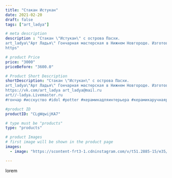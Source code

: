 ```yaml
---
title: "Стакан Истукан"
date: 2021-02-20
draft: false
tags: ["art_ladya"]

# meta description
description : "Стакан \"Истукан\" с острова Пасхи. 
art_ladya\"Арт Ладья\" Гончарная мастерская в Нижнем Новгороде. Изготовление керамики и мастер//-классы по обучению. 
https"

# product Price
price: "3000"
priceBefore: "3600.0"

# Product Short Description
shortDescription: "Стакан \"Истукан\" с острова Пасхи. 
art_ladya\"Арт Ладья\" Гончарная мастерская в Нижнем Новгороде. Изготовление керамики и мастер//-классы по обучению. 
https://vk.com/art_ladya art_ladya@mail.ru 
art//-ladya.Livemaster.ru
#гончар #исскуство #idol #potter #керамикадляинтерьера #керамикаручнаяработа #гончарнаямастерская #керамиканазаказ #handmade #посудаизглины #керамика #гончарнаяпосуда #эксклюзивнаякерамика #painter #dishes #decor #ceramicar #nntoday #claygoods #restaurant #earthenware #ceramic #design #островпасхи #magic #ezoteric #ceramicart #стаканистукан #clay #авторскаякерамика"

#product ID
productID: "CLgWqwijKA7"

# type must be "products"
type: "products"

# product Images
# first image will be shown in the product page
images:
  - image: "https://scontent-frt3-1.cdninstagram.com/v/t51.2885-15/e35/151306407_434475464566328_831476628572950376_n.jpg?se=7&_nc_ht=scontent-frt3-1.cdninstagram.com&_nc_cat=108&_nc_ohc=FcQ-9ZXBL3AAX-ctfI4&edm=APU89FABAAAA&ccb=7-4&oh=03338650a92f5222e4d08adf05911e78&oe=612C2CD5&_nc_sid=86f79a&ig_cache_key=MjUxMzEwODI4NzQzMzI1MjkyMw%3D%3D.2-ccb7-4"

---
```

lorem
